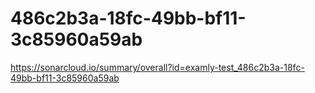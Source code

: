 # 486c2b3a-18fc-49bb-bf11-3c85960a59ab
https://sonarcloud.io/summary/overall?id=examly-test_486c2b3a-18fc-49bb-bf11-3c85960a59ab
